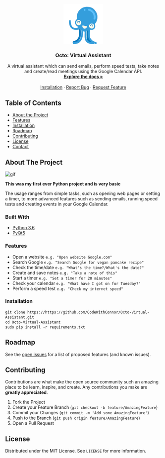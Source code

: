 <!-- PROJECT SHIELDS -->
<!--
*** I'm using markdown "reference style" links for readability.
*** Reference links are enclosed in brackets [ ] instead of parentheses ( ).
*** See the bottom of this document for the declaration of the reference variables
*** for contributors-url, forks-url, etc. This is an optional, concise syntax you may use.
*** https://www.markdownguide.org/basic-syntax/#reference-style-links
-->

<!-- PROJECT LOGO -->
<br />
<p align="center">
  <a href="https://github.com/CodeWithConnor/Octo-Virtual-Assistant">
    <img src="images/logo.png" alt="Logo" width="128" height="128">
  </a>

  <h3 align="center">Octo: Virtual Assistant</h3>

  <p align="center">
    A virtual assistant which can send emails, perform speed tests, take notes and create/read meetings using the Google Calendar API.
    <br />
    <a href="https://github.com/CodeWithConnor/Octo-Virtual-Assistant"><strong>Explore the docs »</strong></a>
    <br />
    <br />
    <a href="https://github.com/CodeWithConnor/Octo-Virtual-Assistant/blob/master/README.md#installation">Installation</a>
    ·
    <a href="https://github.com/CodeWithConnor/Octo-Virtual-Assistant/issues">Report Bug</a>
    ·
    <a href="https://github.com/CodeWithConnor/Octo-Virtual-Assistant/issues">Request Feature</a>
  </p>
</p>



<!-- TABLE OF CONTENTS -->
## Table of Contents

* [About the Project](#about-the-project)
* [Features](#features)
* [Installation](#installation)
* [Roadmap](#roadmap)
* [Contributing](#contributing)
* [License](#license)
* [Contact](#contact)



<!-- ABOUT THE PROJECT -->
## About The Project
<p align="left">
<img src="https://user-images.githubusercontent.com/64750179/99158471-fa542580-26ca-11eb-91fb-07c690ae8bd4.gif" alt="gif" width="450" height="113">
 </p>

**This was my first ever Python project and is very basic**

The usage ranges from simple tasks, such as opening web pages or setting a timer, to more advanced features such as sending emails, running speed tests and creating events in your Google Calendar.

### Built With
* [Python 3.6](https://www.python.org/downloads/release/python-360/)
* [PyQt5](https://pypi.org/project/PyQt5/)



### Features
* Open a website `e.g. "Open website Google.com"`
* Search Google `e.g. "Search Google for vegan pancake recipe"`
* Check the time/date `e.g. "What's the time?/What's the date?"`
* Create and save notes `e.g. "Take a note of this"`
* Start a timer `e.g. "Set a timer for 20 minutes"`
* Check your calendar `e.g. "What have I got on for Tuesday?"`
* Perform a speed test `e.g. "Check my internet speed"`



<!-- GETTING STARTED -->
### Installation

```shell
git clone https://https://github.com/CodeWithConnor/Octo-Virtual-Assistant.git
cd Octo-Virtual-Assistant
sudo pip install -r requirements.txt
```






<!-- ROADMAP -->
## Roadmap

See the [open issues](https://https://github.com/CodeWithConnor/Octo-Virtual-Assistant/issues) for a list of proposed features (and known issues).



<!-- CONTRIBUTING -->
## Contributing

Contributions are what make the open source community such an amazing place to be learn, inspire, and create. Any contributions you make are **greatly appreciated**.

1. Fork the Project
2. Create your Feature Branch (`git checkout -b feature/AmazingFeature`)
3. Commit your Changes (`git commit -m 'Add some AmazingFeature'`)
4. Push to the Branch (`git push origin feature/AmazingFeature`)
5. Open a Pull Request



<!-- LICENSE -->
## License

Distributed under the MIT License. See `LICENSE` for more information.








<!-- MARKDOWN LINKS & IMAGES -->
[product-screenshot]: images/screenshot.png

